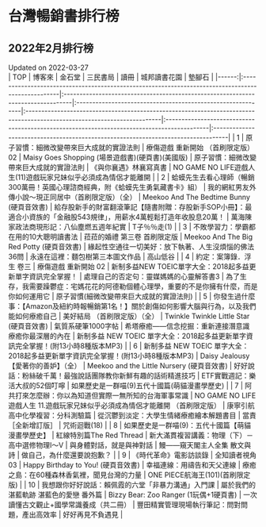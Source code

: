 # 台灣暢銷書排行榜  
## 2022年2月排行榜  
Updated on 2022-03-27  
|   TOP | 博客來                                                                                            | 金石堂                                                                          | 三民書局                                                    | 讀冊                                                                                                                    | 城邦讀書花園                                                                               | 墊腳石                                                                            |
|------:|:--------------------------------------------------------------------------------------------------|:--------------------------------------------------------------------------------|:------------------------------------------------------------|:------------------------------------------------------------------------------------------------------------------------|:-------------------------------------------------------------------------------------------|:----------------------------------------------------------------------------------|
|     1 | 原子習慣：細微改變帶來巨大成就的實證法則                                                          | 療傷遊戲 重新開始 （首刷限定版）02                                              | Maisy Goes Shopping (場景遊戲書)(硬頁書)(美國版)            | 原子習慣：細微改變帶來巨大成就的實證法則                                                                                | 《與你襄遇》林襄寫真書                                                                     | NO GAME NO LIFE遊戲人生(11)遊戲玩家兄妹似乎必須成為情侶才能離開                   |
|     2 | 蛤蟆先生去看心理師（暢銷300萬冊！英國心理諮商經典，附《蛤蟆先生勇氣藏書卡》組）                   | 我的網紅男友外傳小說～現正同居中（首刷限定版）（全）                            | Meekoo And The Bedtime Bunny (硬頁音效書)                   | 給存股新手的財富翻滾筆記【隨書附贈：存股新手SOP小冊】：最適合小資族的「金融股543規律」，用薪水4萬輕鬆打造年收股息20萬！ | 萬海陳家政法商現形記：八仙塵燃五週年紀實                                                   | T子％％走(1)                                                                      |
|     3 | 不敗學習力：學霸都在用的10大聰明讀書法                                                            | 菈菈的婚禮  第三卷  首刷限定版                                                  | Meekoo And The Big Red Potty (硬頁音效書)                   | 緣起性空通往一切美好：放下執著、人生沒煩惱的佛法36問                                                                    | 永遠在這裡：麵包樹第三本圖文作品                                                           | 高山低谷                                                                          |
|     4 | 約定：案簿錄．浮生 卷三                                                                           | 療傷遊戲 重新開始 02                                                            | 新制多益NEW TOEIC單字大全：2018起多益更新單字資訊完全掌握！ | 處理自己的否定句：靈媒媽媽的心靈解答書3                                                                                 | 為了生存，我需要躁鬱症：宅媽花花的阿德勒個體心理學，重要的不是你擁有什麼，而是你如何運用它 | 原子習慣(細微改變帶來巨大成就的實證法則)                                          |
|     5 | 你發生過什麼事：【Amazon及紐約時報暢銷第1名！】關於創傷如何影響大腦與行為，以及我們能如何療癒自己 | 美好結局 （首刷限定版）（全）                                                   | Twinkle Twinkle Little Star (硬頁音效書)                    | 氣質系硬筆1000字帖                                                                                                      | 希塔療癒——信念挖掘：重新連接潛意識 療癒你最深層的內在                                      | 新制多益 NEW TOEIC 單字大全：2018起多益更新單字資訊完全掌握！(附13小時8種版本MP3) |
|     6 | 新制多益 NEW TOEIC 單字大全：2018起多益更新單字資訊完全掌握！(附13小時8種版本MP3)                 | Daisy Jealousy【愛著你的善妒】（全）                                            | Meekoo and the Little Nursery (硬頁音效書)                  | 好好說話：粉絲破千萬！最強說話團隊教你新鮮有趣的話術精進技巧                                                            | ETF實戰週記：樂活大叔的52個叮嚀                                                            | 如果歷史是一群喵(9)五代十國篇(萌貓漫畫學歷史)                                     |
|     7 | 阿共打來怎麼辦：你以為知道但實際一無所知的台海軍事常識                                            | NO GAME NO LIFE 遊戲人生 11.遊戲玩家兄妹似乎必須成為情侶才能離開 （首刷限定版） | 康寧引航高中化學複習：分科測驗篇                            | 從沉鬱到淡定：大學生情緒療癒繪本解題書目                                                                                | 當責［全新增訂版］                                                                         | 咒術迴戰(18)                                                                      |
|     8 | 如果歷史是一群喵(9)：五代十國篇【萌貓漫畫學歷史】                                                 | 紅線特別篇The Red Thread                                                        | 新大滿貫複習講義：物理（下）－高中選修物理I～V              | 與身體對話，就是與神對話                                                                                                | 鰻——窺天閣主人全集 散文與詩                                                                | 做自己，為什麼還要說抱歉？                                                        |
|     9 | 《時代革命》電影訪談錄                                                                            | 全知讀者視角03                                                                  | Happy Birthday to You! (硬頁音效書)                         | 幸福連線：用禱告和天父連線                                                                                              | 療癒之島：在60種森林香氣裡，聞見台灣的力量                                                 | ONE PIECE航海王(101)(首刷限定版)                                                  |
|    10 | 我想跟你好好說話：賴佩霞的六堂「非暴力溝通」入門課                                                | 屬於我們的湛藍軌跡  湛藍色的愛戀 番外篇                                         | Bizzy Bear: Zoo Ranger (1玩偶+1硬頁書)                      | 一次讀懂古文觀止+國學常識養成（共二冊）                                                                                 | 豐田精實管理現場執行筆記：問對問題，產出高效率                                             | 好好再見不負遇見                                                                  |